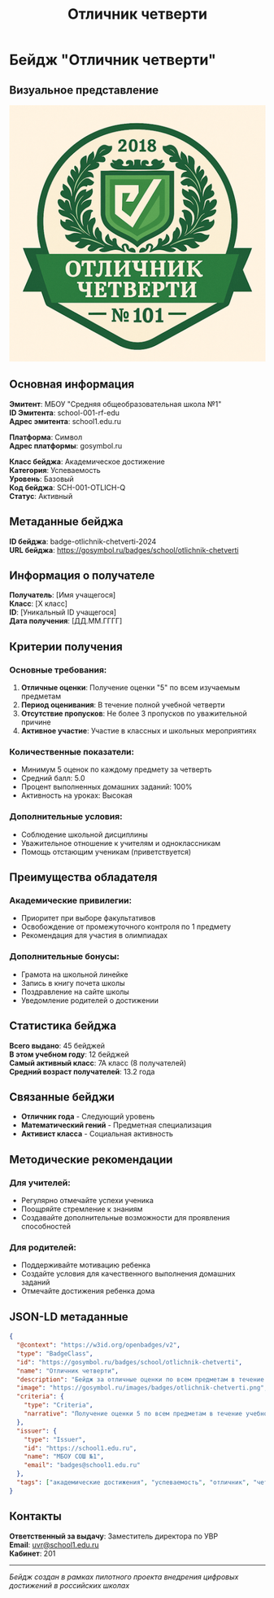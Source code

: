 ﻿---
layout: page
title: "Отличник четверти"
description: "Бейдж за отличные оценки по всем предметам в течение четверти"
---

# Бейдж "Отличник четверти"

## Визуальное представление
![Отличник четверти](../assets/images/badges/otlichnik-chetverti-badge.png)

## Основная информация

**Эмитент**: МБОУ "Средняя общеобразовательная школа №1"  
**ID Эмитента**: school-001-rf-edu  
**Адрес эмитента**: school1.edu.ru  

**Платформа**: Символ  
**Адрес платформы**: gosymbol.ru  

**Класс бейджа**: Академическое достижение  
**Категория**: Успеваемость  
**Уровень**: Базовый  
**Код бейджа**: SCH-001-OTLICH-Q  
**Статус**: Активный  

## Метаданные бейджа

**ID бейджа**: badge-otlichnik-chetverti-2024  
**URL бейджа**: https://gosymbol.ru/badges/school/otlichnik-chetverti  

## Информация о получателе

**Получатель**: [Имя учащегося]  
**Класс**: [X класс]  
**ID**: [Уникальный ID учащегося]  
**Дата получения**: [ДД.ММ.ГГГГ]  

## Критерии получения

### Основные требования:
1. **Отличные оценки**: Получение оценки "5" по всем изучаемым предметам
2. **Период оценивания**: В течение полной учебной четверти
3. **Отсутствие пропусков**: Не более 3 пропусков по уважительной причине
4. **Активное участие**: Участие в классных и школьных мероприятиях

### Количественные показатели:
- Минимум 5 оценок по каждому предмету за четверть
- Средний балл: 5.0
- Процент выполненных домашних заданий: 100%
- Активность на уроках: Высокая

### Дополнительные условия:
- Соблюдение школьной дисциплины
- Уважительное отношение к учителям и одноклассникам
- Помощь отстающим ученикам (приветствуется)

## Преимущества обладателя

### Академические привилегии:
- Приоритет при выборе факультативов
- Освобождение от промежуточного контроля по 1 предмету
- Рекомендация для участия в олимпиадах

### Дополнительные бонусы:
- Грамота на школьной линейке
- Запись в книгу почета школы  
- Поздравление на сайте школы
- Уведомление родителей о достижении

## Статистика бейджа

**Всего выдано**: 45 бейджей  
**В этом учебном году**: 12 бейджей  
**Самый активный класс**: 7А класс (8 получателей)  
**Средний возраст получателей**: 13.2 года  

## Связанные бейджи

- **Отличник года** - Следующий уровень
- **Математический гений** - Предметная специализация
- **Активист класса** - Социальная активность

## Методические рекомендации

### Для учителей:
- Регулярно отмечайте успехи ученика
- Поощряйте стремление к знаниям
- Создавайте дополнительные возможности для проявления способностей

### Для родителей:
- Поддерживайте мотивацию ребенка
- Создайте условия для качественного выполнения домашних заданий
- Отмечайте достижения ребенка дома

## JSON-LD метаданные

```json
{
  "@context": "https://w3id.org/openbadges/v2",
  "type": "BadgeClass",
  "id": "https://gosymbol.ru/badges/school/otlichnik-chetverti",
  "name": "Отличник четверти",
  "description": "Бейдж за отличные оценки по всем предметам в течение четверти",
  "image": "https://gosymbol.ru/images/badges/otlichnik-chetverti.png",
  "criteria": {
    "type": "Criteria",
    "narrative": "Получение оценки 5 по всем предметам в течение учебной четверти при активном участии в школьной жизни"
  },
  "issuer": {
    "type": "Issuer",
    "id": "https://school1.edu.ru",
    "name": "МБОУ СОШ №1",
    "email": "badges@school1.edu.ru"
  },
  "tags": ["академические достижения", "успеваемость", "отличник", "четверть", "школа"]
}
```

## Контакты

**Ответственный за выдачу**: Заместитель директора по УВР  
**Email**: uvr@school1.edu.ru  
**Кабинет**: 201  

---

*Бейдж создан в рамках пилотного проекта внедрения цифровых достижений в российских школах*



